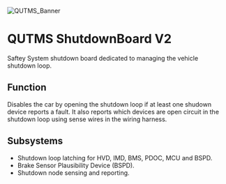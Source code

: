 ![QUTMS_Banner](https://raw.githubusercontent.com/Technosasquach/QUTMS_Master/master/src/qutmsBanner.jpg)
# QUTMS ShutdownBoard V2
Saftey System shutdown board dedicated to managing the vehicle shutdown loop.

## Function
Disables the car by opening the shutdown loop if at least one shudown device reports a fault. It also reports which devices are open circuit in the shutdown loop using sense wires in the wiring harness.

## Subsystems
* Shutdown loop latching for HVD, IMD, BMS, PDOC, MCU and BSPD.
* Brake Sensor Plausibility Device (BSPD).
* Shutdown node sensing and reporting.
